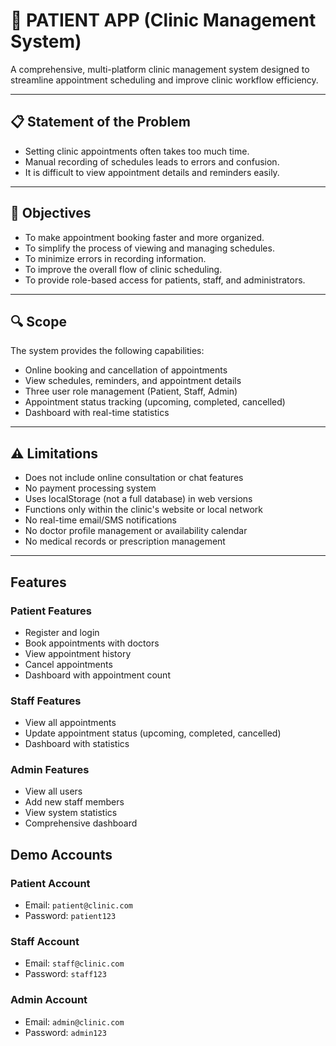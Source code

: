 # 🏥 PATIENT APP (Clinic Management System)

A comprehensive, multi-platform clinic management system designed to streamline appointment scheduling and improve clinic workflow efficiency.

---

## 📋 Statement of the Problem

- Setting clinic appointments often takes too much time.
- Manual recording of schedules leads to errors and confusion.
- It is difficult to view appointment details and reminders easily.

---

## 🎯 Objectives

- To make appointment booking faster and more organized.
- To simplify the process of viewing and managing schedules.
- To minimize errors in recording information.
- To improve the overall flow of clinic scheduling.
- To provide role-based access for patients, staff, and administrators.

---

## 🔍 Scope

The system provides the following capabilities:

- Online booking and cancellation of appointments
- View schedules, reminders, and appointment details
- Three user role management (Patient, Staff, Admin)
- Appointment status tracking (upcoming, completed, cancelled)
- Dashboard with real-time statistics

---

## ⚠️ Limitations

- Does not include online consultation or chat features
- No payment processing system
- Uses localStorage (not a full database) in web versions
- Functions only within the clinic's website or local network
- No real-time email/SMS notifications
- No doctor profile management or availability calendar
- No medical records or prescription management

---

## Features

### Patient Features
- Register and login
- Book appointments with doctors
- View appointment history
- Cancel appointments
- Dashboard with appointment count

### Staff Features
- View all appointments
- Update appointment status (upcoming, completed, cancelled)
- Dashboard with statistics

### Admin Features
- View all users
- Add new staff members
- View system statistics
- Comprehensive dashboard                              

## Demo Accounts

### Patient Account
- Email: `patient@clinic.com`
- Password: `patient123`

### Staff Account
- Email: `staff@clinic.com`
- Password: `staff123`

### Admin Account
- Email: `admin@clinic.com`
- Password: `admin123`




